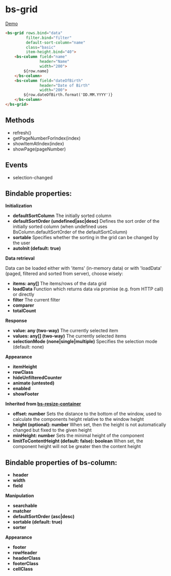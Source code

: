 # bs-grid

[Demo](https://rawgit.com/RSuter/aurelia-bs/master/demo/index.html#/grid)

```html
<bs-grid rows.bind="data"
         filter.bind="filter"
         default-sort-column="name"
         class="basic"
         item-height.bind="40">
    <bs-column field="name" 
               header="Name" 
               width="200">
        ${row.name}
    </bs-column>
    <bs-column field="dateOfBirth" 
               header="Date of Birth" 
               width="200">
        ${row.dateOfBirth.format('DD.MM.YYYY')}
    </bs-column>
</bs-grid>
```

## Methods

- refresh()
- getPageNumberForIndex(index)
- showItemAtIndex(index)
- showPage(pageNumber)

## Events

- selection-changed

## Bindable properties:

**Initialization**

- **defaultSortColumn** The initially sorted column
- **defaultSortOrder (undefined|asc|desc)** Defines the sort order of the initially sorted column (when undefined uses BsColumn.defaultSortOrder of the defaultSortColumn)
- **sortable** Specifies whether the sorting in the grid can be changed by the user
- **autoInit (default: true)**

**Data retrieval**

Data can be loaded either with 'items' (in-memory data) or with 'loadData' (paged, filtered and sorted from server), choose wisely: 

- **items: any[]** The items/rows of the data grid
- **loadData** Function which returns data via promise (e.g. from HTTP call) or directly
- **filter** The current filter
- **comparer**
- **totalCount**

**Response**

- **value: any (two-way)** The currently selected item
- **values: any[] (two-way)** The currently selected items
- **selectionMode (none|single|multiple)** Specifies the selection mode (default: none)

**Appearance**

- **itemHeight**
- **rowClass**
- **hideUnfilteredCounter**
- **animate (untested)**
- **enabled**
- **showFooter**

**Inherited from [bs-resize-container](./bs-resize-container.md)**

- **offset: number** Sets the distance to the bottom of the window, used to calculate the components height relative to the window height
- **height (optional): number** When set, then the height is not automatically changed but fixed to the given height
- **minHeight: number** Sets the minimal height of the component
- **limitToContentHeight (default: false): boolean** When set, the component height will not be greater then the content height

## Bindable properties of bs-column:

- **header**
- **width**
- **field**

**Manipulation**

- **searchable**
- **matcher**
- **defaultSortOrder (asc|desc)**
- **sortable (default: true)**
- **sorter**

**Appearance**

- **footer**
- **rowHeader**
- **headerClass**
- **footerClass**
- **cellClass**
